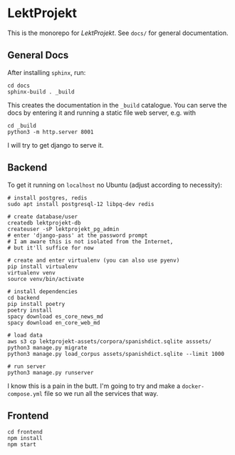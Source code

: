 # LektProjekt

This is the monorepo for _LektProjekt_. See `docs/` for general documentation.

## General Docs

After installing `sphinx`, run:

```
cd docs
sphinx-build . _build
```

This creates the documentation in the `_build` catalogue. You can serve the docs by entering it and running a static file web server, e.g. with

```
cd _build
python3 -m http.server 8001
```

I will try to get django to serve it.

## Backend

To get it running on `localhost` no Ubuntu (adjust according to necessity):

```
# install postgres, redis
sudo apt install postgresql-12 libpq-dev redis

# create database/user
createdb lektprojekt-db
createuser -sP lektprojekt_pg_admin
# enter 'django-pass' at the password prompt
# I am aware this is not isolated from the Internet,
# but it'll suffice for now

# create and enter virtualenv (you can also use pyenv)
pip install virtualenv
virtualenv venv
source venv/bin/activate

# install dependencies
cd backend
pip install poetry
poetry install
spacy download es_core_news_md
spacy download en_core_web_md

# load data
aws s3 cp lektprojekt-assets/corpora/spanishdict.sqlite asssets/
python3 manage.py migrate
python3 manage.py load_corpus assets/spanishdict.sqlite --limit 1000

# run server
python3 manage.py runserver
```

I know this is a pain in the butt. I'm going to try and make a `docker-compose.yml` file so we run all the services that way.

## Frontend

```
cd frontend
npm install
npm start
```
